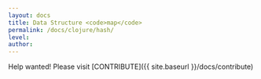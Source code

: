 ```yaml
---
layout: docs
title: Data Structure <code>map</code>
permalink: /docs/clojure/hash/
level: 
author: 
---
```


Help wanted! Please visit  [CONTRIBUTE]({{ site.baseurl }}/docs/contribute)
